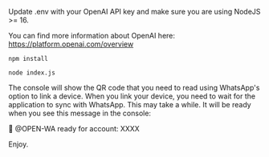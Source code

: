 Update .env with your OpenAI API key and make sure you are using NodeJS >= 16.

You can find more information about OpenAI here: https://platform.openai.com/overview

`npm install`

`node index.js`

The console will show the QR code that you need to read using WhatsApp's option to link a device.
When you link your device, you need to wait for the application to sync with WhatsApp. This may take a while.
It will be ready when you see this message in the console:

🚀 @OPEN-WA ready for account: XXXX

Enjoy.
